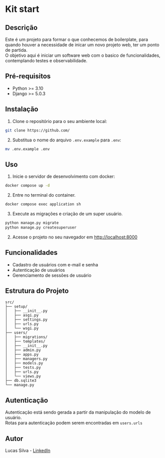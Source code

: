 # Kit start

## Descrição
Este é um projeto para formar o que conhecemos de boilerplate, para quando houver a necessidade de inicar um novo projeto web, ter um ponto de partida. \
O objetivo aqui é iniciar um software web com o basico de funcionalidades, contemplando testes e observabilidade.

## Pré-requisitos
- Python >= 3.10
- Django >= 5.0.3

## Instalação
1. Clone o repositório para o seu ambiente local:
```bash
git clone https://github.com/ 
```
2. Substitua o nome do arquivo `.env.example` para `.env`:
```bash
mv .env.example .env
```

## Uso
1. Inicie o servidor de desenvolvimento com docker:
```bash
docker compose up -d
```
2. Entre no terminal do container.
```bash
docker compose exec application sh
```
3. Execute as migrações e criação de um super usuário.
```bash
python manage.py migrate
python manage.py createsuperuser
```
2. Acesse o projeto no seu navegador em [http://localhost:8000](http://localhost:8000)

## Funcionalidades
- Cadastro de usuários com e-mail e senha
- Autenticação de usuários
- Gerenciamento de sessões de usuário

## Estrutura do Projeto
```shell
src/
├── setup/
│   ├── __init__.py
│   ├── asgi.py
│   ├── settings.py
│   ├── urls.py
│   └── wsgi.py
├── users/
│   ├── migrations/
│   ├── templates/
│   ├── __init__.py
│   ├── admin.py
│   ├── apps.py
│   ├── managers.py
│   ├── models.py
│   ├── tests.py
│   ├── urls.py
│   └── views.py
├── db.sqlite3
└── manage.py
```
## Autenticação
Autenticação está sendo gerada a partir da manipulação do modelo de usuário. \
Rotas para autenticação podem serem encontradas em `users.urls`



## Autor
Lucas Silva - [LinkedIn](https://www.linkedin.com/in/lucas-gabriel-vieira-silva/)
